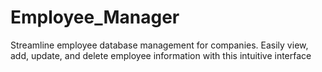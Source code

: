 # Employee_Manager
Streamline employee database management for companies. Easily view, add, update, and delete employee information with this intuitive interface
